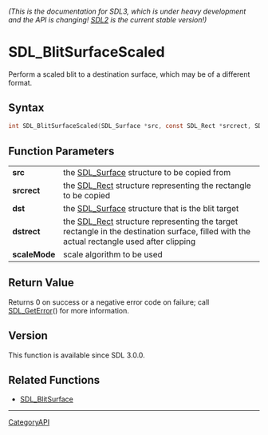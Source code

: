 ###### (This is the documentation for SDL3, which is under heavy development and the API is changing! [SDL2](https://wiki.libsdl.org/SDL2/) is the current stable version!)
# SDL_BlitSurfaceScaled

Perform a scaled blit to a destination surface, which may be of a different format.

## Syntax

```c
int SDL_BlitSurfaceScaled(SDL_Surface *src, const SDL_Rect *srcrect, SDL_Surface *dst, SDL_Rect *dstrect, SDL_ScaleMode scaleMode);

```

## Function Parameters

|                   |                                                                                                                                                       |
| ----------------- | ----------------------------------------------------------------------------------------------------------------------------------------------------- |
| **src**           | the [SDL_Surface](SDL_Surface) structure to be copied from                                                                                            |
| **srcrect**       | the [SDL_Rect](SDL_Rect) structure representing the rectangle to be copied                                                                            |
| **dst**           | the [SDL_Surface](SDL_Surface) structure that is the blit target                                                                                      |
| **dstrect**       | the [SDL_Rect](SDL_Rect) structure representing the target rectangle in the destination surface, filled with the actual rectangle used after clipping |
| **scaleMode**     | scale algorithm to be used                                                                                                                            |

## Return Value

Returns 0 on success or a negative error code on failure; call
[SDL_GetError](SDL_GetError)() for more information.

## Version

This function is available since SDL 3.0.0.

## Related Functions

* [SDL_BlitSurface](SDL_BlitSurface)

----
[CategoryAPI](CategoryAPI)


